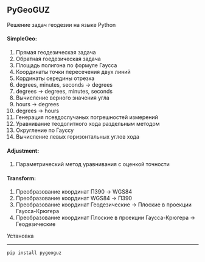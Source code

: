 ## PyGeoGUZ
Решение задач геодезии на языке Python 
#### SimpleGeo:
1. Прямая геодезическая задача
2. Обратная гоедезическая задача
3. Площадь полигона по формуле Гаусса
4. Координаты точки пересечения двух линий
5. Кординаты середины отрезка
6. degrees, minutes, seconds -> degrees
7. degrees -> degrees, minutes, seconds
8. Вычисление верного значения угла
9. hours -> degrees
10. degrees -> hours
11. Генерация псевдослучаных погрешностей измерений
12. Уравнивание теодолитного хода раздельным методом
13. Округление по Гауссу
14. Вычисление левых горизонтальных углов хода

#### Adjustment:
1. Параметрический метод уравнивания с оценкой точности

#### Transform:
1. Преобразование координат ПЗ90 -> WGS84
2. Преобразование координат WGS84 -> ПЗ90 
3. Преобразование координат Геодезические -> Плоские в проекции Гаусса-Крюгера 
4. Преобразование координат Плоские в проекции Гаусса-Крюгера -> Геодезические 

Установка
_________

	pip install pygeoguz


